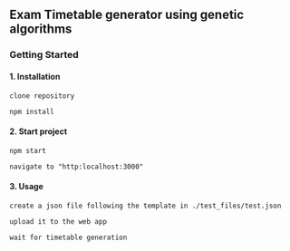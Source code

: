 ## Exam Timetable generator using genetic algorithms
### Getting Started
#### 1. Installation

```
clone repository

npm install

```

#### 2. Start project

```
npm start

navigate to "http:localhost:3000"

```
#### 3. Usage

```
create a json file following the template in ./test_files/test.json

upload it to the web app

wait for timetable generation
```
